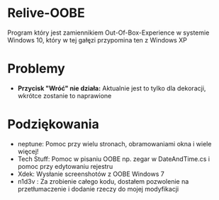 # Relive-OOBE
Program który jest zamiennikiem Out-Of-Box-Experience w systemie Windows 10, który w tej gałęzi przypomina ten z Windows XP

# Problemy
- **Przycisk "Wróć" nie działa:** Aktualnie jest to tylko dla dekoracji, wkrótce zostanie to naprawione

# Podziękowania
- neptune: Pomoc przy wielu stronach, obramowaniami okna i wiele więcej!
- Tech Stuff: Pomoc w pisaniu OOBE np. zegar w DateAndTime.cs i pomoc przy edytowaniu rejestru
- Xdek: Wysłanie screenshotów z OOBE Windows 7
- n1d3v : Za zrobienie całego kodu, dostałem pozwolenie na przetłumaczenie i dodanie rzeczy do mojej modyfikacji
